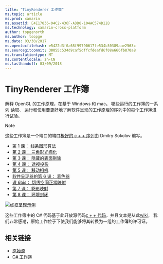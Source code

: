 ```yaml
---
title: "TinyRenderer 工作簿"
ms.topic: article
ms.prod: xamarin
ms.assetid: E4E17836-94C2-436F-ADD8-104AC574D22B
ms.technology: xamarin-cross-platform
author: topgenorth
ms.author: toopge
ms.date: 03/30/2017
ms.openlocfilehash: e5422d3f0a68f99790617fe534b30389aae2563c
ms.sourcegitcommit: 30055c534d9caf5dffcfdeafd6f08e666fb870a8
ms.translationtype: MT
ms.contentlocale: zh-CN
ms.lasthandoff: 03/09/2018
---
```

# <a name="tinyrenderer-workbooks"></a>TinyRenderer 工作簿

解释 OpenGL 的工作原理，在基于 Windows 和 mac。 哪些运行的工作簿的一系列 读取、 运行和使用要更好地了解软件呈现的工作原理的序列中的每个工作簿进行试验。

> [!NOTE]
> 这些工作簿是一个端口的端口[极好的 c + + 序列](https://github.com/ssloy/tinyrenderer/wiki)由 Dmitry Sokolov 编写。

-    [第 1 课： 线条图形算法](https://developer.xamarin.com/workbooks/graphics/tiny-renderer/lesson1.workbook)
-    [第 2 课： 三角形光栅化](https://developer.xamarin.com/workbooks/graphics/tiny-renderer/lesson2.workbook)
-    [第 3 课： 隐藏的表面删除](https://developer.xamarin.com/workbooks/graphics/tiny-renderer/lesson3.workbook)
-    [第 4 课： 透视投影](https://developer.xamarin.com/workbooks/graphics/tiny-renderer/lesson4.workbook)
-    [第 5 课： 移动相机](https://developer.xamarin.com/workbooks/graphics/tiny-renderer/lesson5.workbook)
-    [软件呈现器的第 6 课： 着色器](https://developer.xamarin.com/workbooks/graphics/tiny-renderer/lesson6.workbook)
-    [课 6bis： 切线空间正常映射](https://developer.xamarin.com/workbooks/graphics/tiny-renderer/lesson6bis.workbook)
-    [第 7 课： 卷影映射](https://developer.xamarin.com/workbooks/graphics/tiny-renderer/lesson7.workbook)
-    [第 8 课： 环境封闭](https://developer.xamarin.com/workbooks/graphics/tiny-renderer/lesson8.workbook)

[![](tinyrenderer-images/tinyrenderer-sml.png "线框呈现示例")](tinyrenderer-images/tinyrenderer.png#lightbox)

这些工作簿中的 C# 代码基于此开放源代码[c + + 代码](https://github.com/ssloy/tinyrenderer)，并且文本是从此[wiki](https://github.com/ssloy/tinyrenderer/wiki/)。 我们非常感谢，原始工作位于下使我们能够将其转换为一组的工作簿的许可证。


## <a name="related-links"></a>相关链接

- [原始源](https://github.com/ssloy/tinyrenderer/blob/master/README.md)
- [C# 工作簿](https://github.com/xamarin/Workbooks/tree/master/graphics/tiny-renderer)
